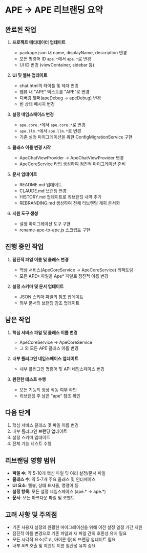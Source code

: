 # APE → APE 리브랜딩 요약

## 완료된 작업

1. **프로젝트 메타데이터 업데이트**
   - package.json 내 name, displayName, description 변경
   - 모든 명령어 ID `ape.*`에서 `ape.*`로 변경
   - UI ID 변경 (viewContainer, sidebar 등)

2. **UI 및 웹뷰 업데이트**
   - chat.html의 타이틀 및 헤더 변경
   - 웹뷰 내 "APE" 텍스트를 "APE"로 변경
   - 디버깅 헬퍼(apeDebug → apeDebug) 변경
   - 빈 상태 메시지 변경

3. **설정 네임스페이스 변경**
   - `ape.core.*`에서 `ape.core.*`로 변경
   - `ape.llm.*`에서 `ape.llm.*`로 변경
   - 기존 설정 마이그레이션을 위한 ConfigMigrationService 구현

4. **클래스 이름 변경 시작**
   - ApeChatViewProvider → ApeChatViewProvider 변경
   - ApeCoreService 타입 생성하여 점진적 마이그레이션 준비

5. **문서 업데이트**
   - README.md 업데이트
   - CLAUDE.md 브랜딩 변경
   - HISTORY.md 업데이트로 리브랜딩 내역 추가
   - REBRANDING.md 생성하여 전체 리브랜딩 계획 문서화

6. **지원 도구 생성**
   - 설정 마이그레이션 도구 구현
   - rename-ape-to-ape.js 스크립트 구현

## 진행 중인 작업

1. **점진적 파일 이름 및 클래스 변경**
   - 핵심 서비스(ApeCoreService → ApeCoreService) 리팩토링
   - 모든 APE* 파일을 Ape* 파일로 점진적 이름 변경
   
2. **설정 스키마 및 문서 업데이트**
   - JSON 스키마 파일의 참조 업데이트
   - 외부 문서의 브랜딩 참조 업데이트

## 남은 작업

1. **핵심 서비스 파일 및 클래스 이름 변경**
   - ApeCoreService → ApeCoreService
   - 그 외 모든 *APE* 클래스 이름 변경

2. **내부 플러그인 네임스페이스 업데이트**
   - 내부 플러그인 명령어 및 API 네임스페이스 변경

3. **완전한 테스트 수행**
   - 모든 기능의 정상 작동 여부 확인
   - 리브랜딩 후 남은 "ape" 참조 확인

## 다음 단계

1. 핵심 서비스 클래스 및 파일 이름 변경
2. 내부 플러그인 브랜딩 업데이트
3. 설정 스키마 업데이트
4. 전체 기능 테스트 수행

## 리브랜딩 영향 범위

- **파일 수**: 약 5-10개 핵심 파일 및 여러 설정/문서 파일
- **클래스 수**: 약 5-7개 주요 클래스 및 인터페이스
- **UI 요소**: 웹뷰, 상태 표시줄, 명령어 등
- **설정 항목**: 모든 설정 네임스페이스 (ape.* → ape.*)
- **문서**: 모든 마크다운 파일 및 코멘트

## 고려 사항 및 주의점

- 기존 사용자 설정의 원활한 마이그레이션을 위해 이전 설정 일정 기간 지원
- 점진적 이름 변경으로 기존 파일과 새 파일 간의 호환성 유지 필요
- 모든 시각적 요소(로고, 아이콘 등)의 브랜딩 업데이트 필요
- 내부 API 호출 및 이벤트 이름 일관성 유지 중요